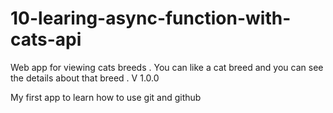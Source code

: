 # 10-learing-async-function-with-cats-api
Web app for viewing cats breeds . You can like a cat breed and you can see the details about that breed . V 1.0.0

My first app to learn how to use git and github
